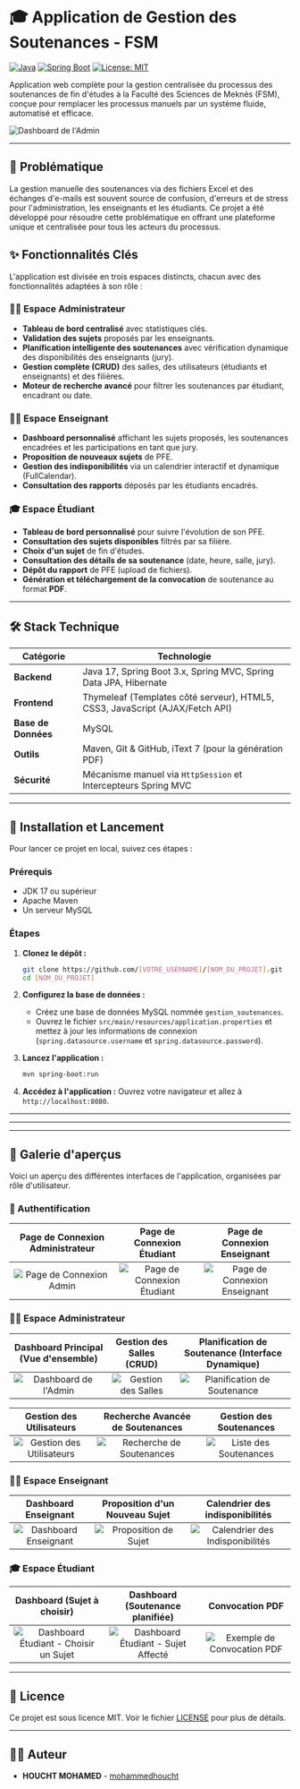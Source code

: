 # 🎓 Application de Gestion des Soutenances - FSM

[![Java](https://img.shields.io/badge/Java-17-blue.svg)](https://www.java.com)
[![Spring Boot](https://img.shields.io/badge/Spring%20Boot-3.x-brightgreen.svg)](https://spring.io/projects/spring-boot)
[![License: MIT](https://img.shields.io/badge/License-MIT-yellow.svg)](https://opensource.org/licenses/MIT)

Application web complète pour la gestion centralisée du processus des soutenances de fin d'études à la Faculté des Sciences de Meknès (FSM), conçue pour remplacer les processus manuels par un système fluide, automatisé et efficace.

![][admin-dashboard]

---

## 🚀 Problématique

La gestion manuelle des soutenances via des fichiers Excel et des échanges d'e-mails est souvent source de confusion, d'erreurs et de stress pour l'administration, les enseignants et les étudiants. Ce projet a été développé pour résoudre cette problématique en offrant une plateforme unique et centralisée pour tous les acteurs du processus.

## ✨ Fonctionnalités Clés

L'application est divisée en trois espaces distincts, chacun avec des fonctionnalités adaptées à son rôle :

### 👨‍💼 Espace Administrateur
- **Tableau de bord centralisé** avec statistiques clés.
- **Validation des sujets** proposés par les enseignants.
- **Planification intelligente des soutenances** avec vérification dynamique des disponibilités des enseignants (jury).
- **Gestion complète (CRUD)** des salles, des utilisateurs (étudiants et enseignants) et des filières.
- **Moteur de recherche avancé** pour filtrer les soutenances par étudiant, encadrant ou date.

### 👨‍🏫 Espace Enseignant
- **Dashboard personnalisé** affichant les sujets proposés, les soutenances encadrées et les participations en tant que jury.
- **Proposition de nouveaux sujets** de PFE.
- **Gestion des indisponibilités** via un calendrier interactif et dynamique (FullCalendar).
- **Consultation des rapports** déposés par les étudiants encadrés.

### 🎓 Espace Étudiant
- **Tableau de bord personnalisé** pour suivre l'évolution de son PFE.
- **Consultation des sujets disponibles** filtrés par sa filière.
- **Choix d'un sujet** de fin d'études.
- **Consultation des détails de sa soutenance** (date, heure, salle, jury).
- **Dépôt du rapport** de PFE (upload de fichiers).
- **Génération et téléchargement de la convocation** de soutenance au format **PDF**.

---

## 🛠️ Stack Technique

| Catégorie      | Technologie                                                                  |
|----------------|------------------------------------------------------------------------------|
| **Backend**    | Java 17, Spring Boot 3.x, Spring MVC, Spring Data JPA, Hibernate             |
| **Frontend**   | Thymeleaf (Templates côté serveur), HTML5, CSS3, JavaScript (AJAX/Fetch API) |
| **Base de Données**| MySQL                                                                        |
| **Outils**     | Maven, Git & GitHub, iText 7 (pour la génération PDF)                         |
| **Sécurité**   | Mécanisme manuel via `HttpSession` et Intercepteurs Spring MVC                |

---

## 🏁 Installation et Lancement

Pour lancer ce projet en local, suivez ces étapes :

### Prérequis
- JDK 17 ou supérieur
- Apache Maven
- Un serveur MySQL

### Étapes
1.  **Clonez le dépôt :**
    ```bash
    git clone https://github.com/[VOTRE_USERNAME]/[NOM_DU_PROJET].git
    cd [NOM_DU_PROJET]
    ```
2.  **Configurez la base de données :**
    - Créez une base de données MySQL nommée `gestion_soutenances`.
    - Ouvrez le fichier `src/main/resources/application.properties` et mettez à jour les informations de connexion (`spring.datasource.username` et `spring.datasource.password`).
    
3.  **Lancez l'application :**
    ```bash
    mvn spring-boot:run
    ```
4.  **Accédez à l'application :**
    Ouvrez votre navigateur et allez à `http://localhost:8080`.

---
---

---

## 📸 Galerie d'aperçus

Voici un aperçu des différentes interfaces de l'application, organisées par rôle d'utilisateur.

### 🔑 Authentification
| Page de Connexion Administrateur  | Page de Connexion Étudiant | Page de Connexion Enseignant |
| :-----------------------: | :-----------------------: | :-----------------------: |
| ![][login-admin] | ![][login-etudiant] | ![][login-enseignant] |

### 👨‍💼 Espace Administrateur
| Dashboard Principal (Vue d'ensemble) | Gestion des Salles (CRUD) | Planification de Soutenance (Interface Dynamique) |
| :---: | :---: | :---: |
| ![][admin-dashboard] | ![][admin-salles] | ![][admin-planifier] |

| Gestion des Utilisateurs | Recherche Avancée de Soutenances | Gestion des Soutenances |
| :---: | :---: | :---: |
| ![][admin-utilisateurs] | ![][admin-recherche] | ![][admin-soutenances] |

### 👨‍🏫 Espace Enseignant
| Dashboard Enseignant | Proposition d'un Nouveau Sujet | Calendrier des indisponibilités |
| :---: | :---: | :---: |
| ![][enseignant-dashboard] | ![][enseignant-proposer] | ![][enseignant-calendrier] |

### 🎓 Espace Étudiant
| Dashboard (Sujet à choisir) | Dashboard (Soutenance planifiée) | Convocation PDF |
| :---: | :---: | :---: |
| ![][etudiant-choisir] | ![][etudiant-dashboard] | ![][etudiant-pdf] |

<!-- ====== DÉFINITION DES LIENS D'IMAGES (LI GHADI YKHEDMO) ====== -->
<!-- Remplacez les noms de fichiers par les vôtres s'ils sont différents -->

[login-admin]: aperçu/loginAdmin.png "Page de Connexion Admin"
[login-etudiant]: aperçu/loginEtudiant.png "Page de Connexion Étudiant"
[login-enseignant]: aperçu/loginEnseignant.png "Page de Connexion Enseignant"

[admin-dashboard]: aperçu/dashboardAdmin.png "Dashboard de l'Admin"
[admin-salles]: aperçu/gestionSalles.png "Gestion des Salles"
[admin-planifier]: aperçu/planifierSoutenance.png "Planification de Soutenance"
[admin-utilisateurs]: aperçu/gererEtilisateur.png "Gestion des Utilisateurs"
[admin-recherche]: aperçu/chercherSoutenance.png "Recherche de Soutenances"
[admin-soutenances]: aperçu/gestionSoutenance.png "Liste des Soutenances"

[enseignant-dashboard]: aperçu/dachboardEnseignant.png "Dashboard Enseignant"
[enseignant-proposer]: aperçu/proposerSujet.png "Proposition de Sujet"
[enseignant-calendrier]: aperçu/disponibilite.png "Calendrier des Indisponibilités"

[etudiant-choisir]: aperçu/choisirSujet.png "Dashboard Étudiant - Choisir un Sujet"
[etudiant-dashboard]: aperçu/dachboardEtudiant.jpg "Dashboard Étudiant - Sujet Affecté"
[etudiant-pdf]: aperçu/convocation.png "Exemple de Convocation PDF"
---
## 📜 Licence

Ce projet est sous licence MIT. Voir le fichier [LICENSE](LICENSE) pour plus de détails.

---

## 👨‍💻 Auteur
- **HOUCHT MOHAMED** - [mohammedhoucht](https://github.com/mohamedhou)
